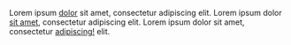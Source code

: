 Lorem ipsum [dolor](http://example.org) sit amet, consectetur adipiscing elit.
Lorem ipsum dolor [sit amet](http://sample.com/index.php), consectetur adipiscing elit.
Lorem ipsum dolor sit amet, consectetur [adipiscing!](http://examplesite.net:1337) elit.